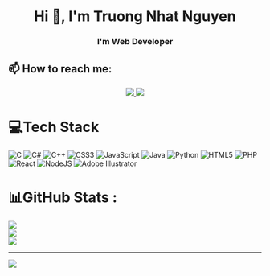 <h1 align="center">Hi 👋, I'm Truong Nhat Nguyen</h1>
<h3 align="center">I'm Web Developer</h3>

## 📫 How to reach me:

<p align="center">
  <a href="https://www.facebook.com/NNguyen2805" alt="Facebook">
    <img src="https://img.icons8.com/fluent/48/000000/facebook-new.png" target="_blank" />
  </a> 
  <a href="https://www.tiktok.com/@nhat_nguyen0258" alt="TikTok">
    <img src="https://img.icons8.com/?size=100&id=kM0cd7be1NC1&format=png&color=000000" target="_blank" />
  </a>
</p>

# 💻Tech Stack
![C](https://img.shields.io/badge/c-%2300599C.svg?style=for-the-badge&logo=c&logoColor=white) ![C#](https://img.shields.io/badge/c%23-%23239120.svg?style=for-the-badge&logo=c-sharp&logoColor=white) ![C++](https://img.shields.io/badge/c++-%2300599C.svg?style=for-the-badge&logo=c%2B%2B&logoColor=white) ![CSS3](https://img.shields.io/badge/css3-%231572B6.svg?style=for-the-badge&logo=css3&logoColor=white) ![JavaScript](https://img.shields.io/badge/javascript-%23323330.svg?style=for-the-badge&logo=javascript&logoColor=%23F7DF1E) ![Java](https://img.shields.io/badge/java-%23ED8B00.svg?style=for-the-badge&logo=java&logoColor=white) ![Python](https://img.shields.io/badge/python-3670A0?style=for-the-badge&logo=python&logoColor=ffdd54) ![HTML5](https://img.shields.io/badge/html5-%23E34F26.svg?style=for-the-badge&logo=html5&logoColor=white) ![PHP](https://img.shields.io/badge/php-%23777BB4.svg?style=for-the-badge&logo=php&logoColor=white) ![React](https://img.shields.io/badge/react-%2320232a.svg?style=for-the-badge&logo=react&logoColor=%2361DAFB) ![NodeJS](https://img.shields.io/badge/node.js-6DA55F?style=for-the-badge&logo=node.js&logoColor=white) ![Adobe Illustrator](https://img.shields.io/badge/adobeillustrator-%23FF9A00.svg?style=for-the-badge&logo=adobeillustrator&logoColor=white)
# 📊GitHub Stats :
![](https://github-readme-stats.vercel.app/api?username=NhatNguyen2805&theme=react&hide_border=true&include_all_commits=false&count_private=false)<br/>
![](https://github-readme-streak-stats.herokuapp.com/?user=NhatNguyen2805&theme=react&hide_border=true)<br/>
![](https://github-readme-stats.vercel.app/api/top-langs/?username=NhatNguyen2805&theme=react&hide_border=true&include_all_commits=false&count_private=false&layout=compact)


---
[![](https://visitcount.itsvg.in/api?id=NhatNguyen2805&icon=0&color=0)](https://visitcount.itsvg.in)
